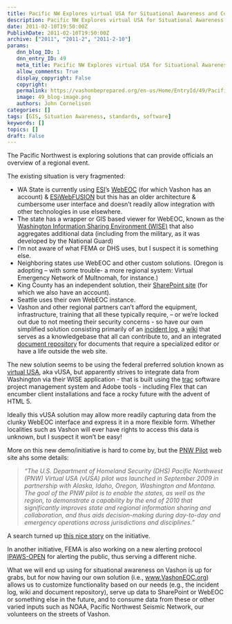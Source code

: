 ```yaml
---
title: Pacific NW Explores virtual USA for Situational Awareness and Continuity of Operations
description: Pacific NW Explores virtual USA for Situational Awareness and Continuity of Operations
date: 2011-02-10T19:50:00Z
PublishDate: 2011-02-10T19:50:00Z
archive: ["2011", "2011-2", "2011-2-10"]
params:
   dnn_blog_ID: 1
   dnn_entry_ID: 49
   meta_title: Pacific NW Explores virtual USA for Situational Awareness and Continuity of Operations
   allow_comments: True
   display_copyright: False
   copyright: 
   permalink: https://vashonbeprepared.org/en-us/Home/EntryId/49/Pacific-NW-Explores-virtual-USA-for-Situational-Awareness-and-Continuity-of-Operations
   image: 49_blog-image.png
   authors: John Cornelison
categories: []
tags: [GIS, Situation Awareness, standards, software]
keywords: []
topics: []
draft: False
---
```


<p align="left">The Pacific Northwest is exploring solutions that can provide officials an overview of a regional event.</p>
<p align="left">The existing situation is very fragmented:</p>
<ul>
    <li>
    <div align="left">WA State is currently using <a target="_blank" href="www.esi911.com">ESI</a>’s <a target="_blank" href="https://fortress.wa.gov/mil/webeoc7/eoc7/">WebEOC</a> (for which Vashon has an account) &amp; <a target="_blank" href="http://www.esi911.com/esi/index.php?option=com_content&amp;view=article&amp;id=40&amp;Itemid=68">ESiWebFUSION</a> but this has an older architecture &amp; cumbersome user interface and doesn’t readily allow integration with other technologies in use elsewhere.</div>
    </li>
    <li>
    <div align="left">The state has a wrapper or GIS based viewer for WebEOC, known as the <a target="_blank" href="https://vusa.labworks.org/pnwpilot/tools/map/">Washington Information Sharing Environment (WISE)</a> that also aggregates additional data (including from the military, as it was developed by the National Guard)</div>
    </li>
    <li>
    <div align="left">I’m not aware of what FEMA or DHS uses, but I suspect it is something else.</div>
    </li>
    <li>
    <div align="left">Neighboring states use WebEOC and other custom solutions. (Oregon is adopting – with some trouble- a more regional system: Virtual Emergency Network of Multnomah, for instance.)</div>
    </li>
    <li>
    <div align="left">King County has an independent solution, their <a target="_blank" href="https://sp.kcoemonline.us/default.aspx">SharePoint site</a> (for which we also have an account).</div>
    </li>
    <li>
    <div align="left">Seattle uses their own WebEOC instance.</div>
    </li>
    <li>
    <div align="left">Vashon and other regional partners can’t afford the equipment, infrastructure, training that all these typically require, – or we’re locked out due to not meeting their security concerns - so have our own simplified solution consisting primarily of an <a target="_blank" href="/Incidents/IncidentLogViewEntries.aspx">incident log</a>, a <a target="_blank" href="/Reference/Wiki.aspx">wiki</a> that serves as a knowledgebase that all can contribute to, and an integrated <a target="_blank" href="/Reference/DocumentExchange.aspx">document repository</a> for documents that require a specialized editor or have a life outside the web site.</div>
    </li>
</ul>
<p align="left">The new solution seems to be using the federal preferred solution known as <a target="_blank" href="https://vusa.us/">virtual USA</a>, aka vUSA, but apparently strives to integrate data from Washington via their WISE application - that is built using the <a target="_blank" href="https://svn.pnl.gov/vusa">trac</a> software project management system and Adobe tools - including Flex that can encumber client installations and face a rocky future with the advent of HTML 5.</p>
<p align="left">Ideally this vUSA solution may allow more readily capturing data from the clunky WebEOC interface and express it in a more flexible form. Whether localities such as Vashon will ever have rights to access this data is unknown, but I suspect it won’t be easy!</p>
<p align="left">More on this new demo/initiative is hard to come by, but the <a target="_blank" href="https://vusa.labworks.org/pnwpilot/">PNW Pilot</a> web site ahs some details:</p>
<blockquote>
<p align="left"><em>“</em><em>The U.S. Department of Homeland Security (DHS) Pacific Northwest (PNW) Virtual USA (vUSA) pilot was launched in September 2009 in partnership with Alaska, Idaho, Oregon, Washington and Montana. The goal of the PNW pilot is to enable the states, as well as the region, to demonstrate a capability by the end of 2010 that significantly improves state and regional information sharing and collaboration, and thus aids decision-making during day-to-day and emergency operations across jurisdictions and disciplines.”</em></p>
</blockquote>
<p>A search turned up <a target="_blank" href="http://www.rrmediagroup.com/onlyonline.cfm?OnlyOnlineID=199">this nice story</a> on the initiative.</p>
<p align="left">In another initiative, FEMA is also working on a new alerting protocol <a target="_blank" href="http://www.fema.gov/emergency/ipaws/">IPAWS-OPEN</a> for alerting the public, thus serving a different niche.</p>
<p align="left">What we will end up using for situational awareness on Vashon is up for grabs, but for now having our own solution (i.e., <a href="http://www.VashonEOC.org">www.VashonEOC.org</a>) allows us to customize functionality based on our needs (e.g., the incident log, wiki and document repository), serve up data to SharePoint or WebEOC or something else in the future, and to consume data from these or other varied inputs such as NOAA, Pacific Northwest Seismic Network, our volunteers on the streets of Vashon.</p>
